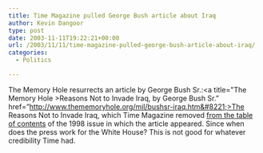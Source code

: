 ```yaml
---
title: Time Magazine pulled George Bush article about Iraq
author: Kevin Dangoor
type: post
date: 2003-11-11T19:22:21+00:00
url: /2003/11/11/time-magazine-pulled-george-bush-article-about-iraq/
categories:
  - Politics

---
```

The Memory Hole resurrects an article by George Bush Sr.:<a title="The Memory Hole >Reasons Not to Invade Iraq, by George Bush Sr.&#8221; href=&#8221;http://www.thememoryhole.org/mil/bushsr-iraq.htm&#8221;>The Reasons Not to Invade Iraq</a>, which Time Magazine removed [from the table of contents][1] of the 1998 issue in which the article appeared. Since when does the press work for the White House? This is not good for whatever credibility Time had.

 [1]: http://www.time.com/time/magazine/toc/list/0,11627,1101980302,00.html